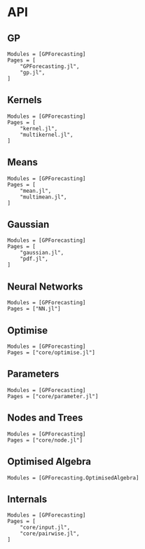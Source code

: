 # API

## GP
```@autodocs
Modules = [GPForecasting]
Pages = [
    "GPForecasting.jl",
    "gp.jl",
]
```

## Kernels
```@autodocs
Modules = [GPForecasting]
Pages = [
    "kernel.jl",
    "multikernel.jl",
]
```

## Means
```@autodocs
Modules = [GPForecasting]
Pages = [
    "mean.jl",
    "multimean.jl",
]
```

## Gaussian
```@autodocs
Modules = [GPForecasting]
Pages = [
    "gaussian.jl",
    "pdf.jl",
]
```

## Neural Networks
```@autodocs
Modules = [GPForecasting]
Pages = ["NN.jl"]
```

## Optimise
```@autodocs
Modules = [GPForecasting]
Pages = ["core/optimise.jl"]
```

## Parameters
```@autodocs
Modules = [GPForecasting]
Pages = ["core/parameter.jl"]
```

## Nodes and Trees
```@autodocs
Modules = [GPForecasting]
Pages = ["core/node.jl"]
```

## Optimised Algebra
```@autodocs
Modules = [GPForecasting.OptimisedAlgebra]
```

## Internals
```@autodocs
Modules = [GPForecasting]
Pages = [
    "core/input.jl",
    "core/pairwise.jl",
]
```

